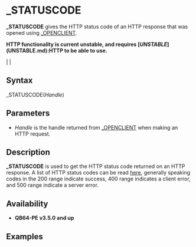 # _STATUSCODE

**_STATUSCODE** gives the HTTP status code of an HTTP response that was opened using [_OPENCLIENT](_OPENCLIENT.md).

**HTTP functionality is current unstable, and requires [$UNSTABLE]($UNSTABLE.md):HTTP to be able to use.**

  

|  |

## Syntax

_STATUSCODE(*Handle*)
  

## Parameters

* *Handle* is the handle returned from [_OPENCLIENT](_OPENCLIENT.md) when making an HTTP request.

  

## Description

**_STATUSCODE** is used to get the HTTP status code returned on an HTTP response. A list of HTTP status codes can be read [here](here.md), generally speaking codes in the 200 range indicate success, 400 range indicates a client error, and 500 range indicate a server error.

  

## Availability

* **QB64-PE v3.5.0 and up**

  

## Examples

``` [$UNSTABLE]($UNSTABLE.md):HTTP  ' This URL simply returns a fake JSON response h& = [_OPENCLIENT](_OPENCLIENT.md)("HTTP:https://httpbin.org/json")  ' Print the status code on the HTTP response [PRINT](PRINT.md) _STATUSCODE(h&)  [CLOSE](CLOSE.md) h&   
```

``` 200  
```

  
